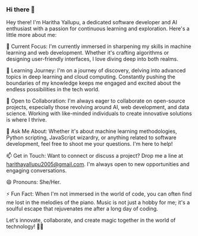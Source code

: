 ### Hi there 👋

Hey there! I'm Haritha Yallupu, a dedicated software developer and AI enthusiast with a passion for continuous learning and exploration. Here's a little more about me:

🔭 Current Focus: I'm currently immersed in sharpening my skills in machine learning and web development. Whether it's crafting algorithms or designing user-friendly interfaces, I love diving deep into both realms.

🌱 Learning Journey: I'm on a journey of discovery, delving into advanced topics in deep learning and cloud computing. Constantly pushing the boundaries of my knowledge keeps me engaged and excited about the endless possibilities in the tech world.

👯 Open to Collaboration: I'm always eager to collaborate on open-source projects, especially those revolving around AI, web development, and data science. Working with like-minded individuals to create innovative solutions is where I thrive.

💬 Ask Me About: Whether it's about machine learning methodologies, Python scripting, JavaScript wizardry, or anything related to software development, feel free to shoot me your questions. I'm here to help!

📫 Get in Touch: Want to connect or discuss a project? Drop me a line at harithayallupu2005@gmail.com. I'm always open to new opportunities and engaging conversations.

😄 Pronouns: She/Her.

⚡ Fun Fact: When I'm not immersed in the world of code, you can often find me lost in the melodies of the piano. Music is not just a hobby for me; it's a soulful escape that rejuvenates me after a long day of coding.

Let's innovate, collaborate, and create magic together in the world of technology! 🚀✨





